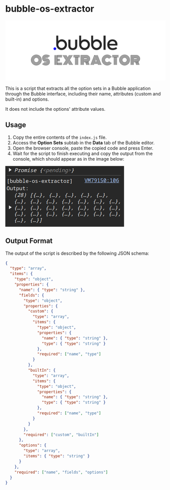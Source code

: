 # bubble-os-extractor

![Bubble OS Extractor banner.](images/banner.png)

This is a script that extracts all the option sets in a Bubble application through the Bubble interface, including their name, attributes (custom and built-in) and options.

It does not include the options' attribute values.

## Usage

1. Copy the entire contents of the `index.js` file.
2. Access the **Option Sets** subtab in the **Data** tab of the Bubble editor.
3. Open the browser console, paste the copied code and press Enter.
4. Wait for the script to finish executing and copy the output from the console, which should appear as in the image below:

![After executing the script, this is the expected output: "[bubble-os-extractor] Output:" followed by the array containing the option sets.](images/console-output.png)

## Output Format

The output of the script is described by the following JSON schema:

```json
{
  "type": "array",
  "items": {
    "type": "object",
    "properties": {
      "name": { "type": "string" },
      "fields": {
        "type": "object",
        "properties": {
          "custom": {
            "type": "array",
            "items": {
              "type": "object",
              "properties": {
                "name": { "type": "string" },
                "type": { "type": "string" }
              },
              "required": ["name", "type"]
            }
          },
          "builtIn": {
            "type": "array",
            "items": {
              "type": "object",
              "properties": {
                "name": { "type": "string" },
                "type": { "type": "string" }
              },
              "required": ["name", "type"]
            }
          }
        },
        "required": ["custom", "builtIn"]
      },
      "options": {
        "type": "array",
        "items": { "type": "string" }
      }
    },
    "required": ["name", "fields", "options"]
  }
}
```
